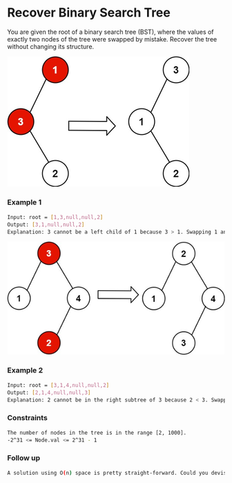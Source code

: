 # Recover Binary Search Tree

You are given the root of a binary search tree (BST), where the values of exactly two nodes of the tree were swapped by mistake. Recover the tree without changing its structure.

[![recover1](recover1.jpg)]()
### Example 1
```sh
Input: root = [1,3,null,null,2]
Output: [3,1,null,null,2]
Explanation: 3 cannot be a left child of 1 because 3 > 1. Swapping 1 and 3 makes the BST valid.
```

[![recover2](recover2.jpg)]()
### Example 2
```sh
Input: root = [3,1,4,null,null,2]
Output: [2,1,4,null,null,3]
Explanation: 2 cannot be in the right subtree of 3 because 2 < 3. Swapping 2 and 3 makes the BST valid.
```

### Constraints
```sh
The number of nodes in the tree is in the range [2, 1000].
-2^31 <= Node.val <= 2^31 - 1
```

### Follow up
```sh
A solution using O(n) space is pretty straight-forward. Could you devise a constant O(1) space solution?
```

